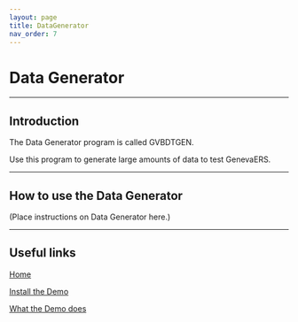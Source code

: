```yaml
---
layout: page
title: DataGenerator
nav_order: 7
---
```


# Data Generator

-----

## Introduction

The Data Generator program is called GVBDTGEN.

Use this program to generate large amounts of data to test GenevaERS.

-----
## How to use the Data Generator

\(Place instructions on Data Generator here.\)

-----

## Useful links

[Home](index.md)

[Install the Demo](InstallDemo.md)

[What the Demo does](WhatDemoDoes.md)
